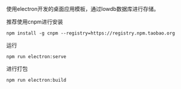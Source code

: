 使用electron开发的桌面应用模板，通过lowdb数据库进行存储。

 推荐使用cnpm进行安装

```
npm install -g cnpm --registry=https://registry.npm.taobao.org
```

运行

```
npm run electron:serve
```

进行打包

```
npm run electron:build
```

